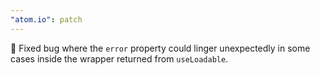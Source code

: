 ```yaml
---
"atom.io": patch
---
```


🐛 Fixed bug where the `error` property could linger unexpectedly in some cases inside the wrapper returned from `useLoadable`.
